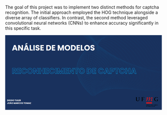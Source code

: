 The goal of this project was to implement two distinct methods for captcha recognition. The initial approach employed the HOG technique alongside a diverse array of classifiers. In contrast, the second method leveraged convolutional neural networks (CNNs) to enhance accuracy significantly in this specific task. 

<div> 
  <a href="https://reconhecimento-de-captcha.my.canva.site" target="_blank"><img src="Report/Image.png" target="_blank"></a>
